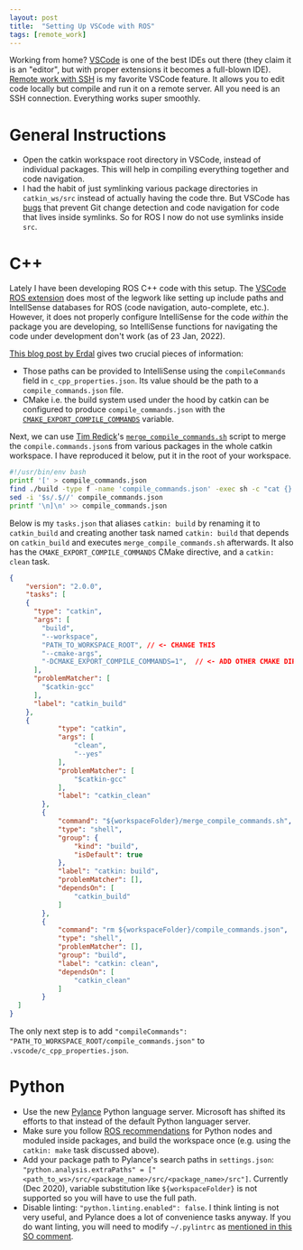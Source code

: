 ```yaml
---
layout: post
title:  "Setting Up VSCode with ROS"
tags: [remote_work]
---
```


Working from home? [VSCode](https://code.visualstudio.com) is one of the best IDEs out there (they claim it is an "editor", but with proper extensions it becomes a full-blown IDE). [Remote work with SSH](https://code.visualstudio.com/docs/remote/ssh) is my favorite VSCode feature. It allows you to edit code locally but compile and run it on a remote server. All you need is an SSH connection. Everything works super smoothly.

# General Instructions
- Open the catkin workspace root directory in VSCode, instead of individual packages. This will help in compiling
everything together and code navigation.
- I had the habit of just symlinking various package directories in `catkin_ws/src` instead of actually having the code
thre. But VSCode has [bugs](https://github.com/microsoft/vscode/issues/116064) that prevent Git change detection and
code navigation for code that lives inside symlinks. So for ROS I now do not use symlinks inside `src`.

# C++
Lately I have been developing ROS C++ code with this setup. The
[VSCode ROS extension](https://marketplace.visualstudio.com/items?itemName=ms-iot.vscode-ros)
does most of the legwork like setting up include paths and IntellSense databases for ROS (code navigation, auto-complete, etc.).
However, it does not properly configure IntelliSense for the code *within* the package you are developing, so IntelliSense
functions for navigating the code under development don't work (as of 23 Jan, 2022).

[This blog post by Erdal](https://erdalpekel.de/?p=157) gives two crucial pieces of information:
- Those paths can be provided to IntelliSense using the `compileCommands` field in `c_cpp_properties.json`. Its value
should be the path to a `compile_commands.json` file.
- CMake i.e. the build system used under the hood by catkin can be configured to produce `compile_commands.json` with
the [`CMAKE_EXPORT_COMPILE_COMMANDS`](https://cmake.org/cmake/help/latest/variable/CMAKE_EXPORT_COMPILE_COMMANDS.html)
variable.

Next, we can use [Tim Redick](https://gist.github.com/Tuebel)'s
[`merge_compile_commands.sh`](https://gist.github.com/Tuebel/fd09c3c0f85c08bf417eecace16aecf3) script to merge the 
`compile.commands.json`s from various packages in the whole catkin workspace. I have reproduced it below, put it in
the root of your workspace.

```bash
#!/usr/bin/env bash
printf '[' > compile_commands.json
find ./build -type f -name 'compile_commands.json' -exec sh -c "cat {} | tail -n+2 | head -n-1 && printf ','" >> compile_commands.json \;
sed -i '$s/.$//' compile_commands.json
printf '\n]\n' >> compile_commands.json
```

Below is my `tasks.json` that aliases `catkin: build` by renaming it to `catkin_build` and creating another task
named `catkin: build` that depends on `catkin_build` and executes `merge_compile_commands.sh` afterwards. It also
has the `CMAKE_EXPORT_COMPILE_COMMANDS` CMake directive, and a `catkin: clean` task.

```json
{
	"version": "2.0.0",
	"tasks": [
    {
      "type": "catkin",
      "args": [
        "build",
        "--workspace",
        "PATH_TO_WORKSPACE_ROOT", // <- CHANGE THIS
        "--cmake-args",
        "-DCMAKE_EXPORT_COMPILE_COMMANDS=1",  // <- ADD OTHER CMAKE DIRECTIVES HERE
      ],
      "problemMatcher": [
        "$catkin-gcc"
      ],
      "label": "catkin_build"
    },
    {
			"type": "catkin",
			"args": [
				"clean",
				"--yes"
			],
			"problemMatcher": [
				"$catkin-gcc"
			],
			"label": "catkin_clean"
		},
		{
			"command": "${workspaceFolder}/merge_compile_commands.sh",
			"type": "shell",
			"group": {
				"kind": "build",
				"isDefault": true
			},
			"label": "catkin: build",
			"problemMatcher": [],
			"dependsOn": [
				"catkin_build"
			]
		},
		{
			"command": "rm ${workspaceFolder}/compile_commands.json",
			"type": "shell",
			"problemMatcher": [],
			"group": "build",
			"label": "catkin: clean",
			"dependsOn": [
				"catkin_clean"
			]
		}
  ]
}
```

The only next step is to add `"compileCommands": "PATH_TO_WORKSPACE_ROOT/compile_commands.json"` to `.vscode/c_cpp_properties.json`.

# Python
- Use the new [Pylance](https://devblogs.microsoft.com/python/announcing-pylance-fast-feature-rich-language-support-for-python-in-visual-studio-code/)
Python language server. Microsoft has shifted its efforts to that instead of the default Python languager server.
- Make sure you follow [ROS recommendations](http://docs.ros.org/en/api/catkin/html/howto/format2/installing_python.html#modules) for Python
nodes and moduled inside packages, and build the workspace once (e.g. using the `catkin: make` task discussed above).
- Add your package path to Pylance's search paths in `settings.json`: `"python.analysis.extraPaths" = ["<path_to_ws>/src/<package_name>/src/<package_name>/src"]`. Currently (Dec 2020), variable substitution like `${workspaceFolder}` is not supported so you will have to use the full path.
- Disable linting: `"python.linting.enabled": false`. I think linting is not very useful, and Pylance does a lot of convenience tasks anyway. If you do want
linting, you will need to modify `~/.pylintrc` as [mentioned in this SO comment](https://stackoverflow.com/questions/43574995/visual-studio-code-pylint-unable-to-import-protorpc#comment106946541_55915465).
